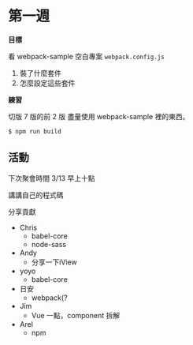 # 第一週

**目標**

看 webpack-sample 空白專案 `webpack.config.js`

1. 裝了什麼套件
2. 怎麼設定這些套件

**練習**

切版 7 版的前 2 版
盡量使用 webpack-sample 裡的東西。

```
$ npm run build
```

## 活動

下次聚會時間 3/13 早上十點

講講自己的程式碼

分享貢獻

- Chris
    - babel-core
    - node-sass
- Andy
	- 分享一下iView
- yoyo
	- babel-core
- 日安
	- webpack(?
- Jim
   - Vue 一點，component 拆解
- Arel
   - npm
